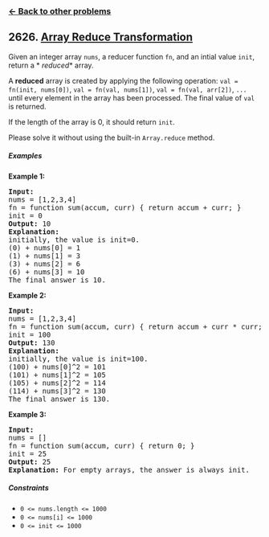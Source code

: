 ### [&#8592; Back to other problems](../../README.md)

## 2626. [Array Reduce Transformation](https://leetcode.com/problems/array-reduce-transformation/)

Given an integer array `nums`, a reducer function `fn`, and an intial value `init`, return a *
*reduced** array.

A **reduced** array is created by applying the following
operation: `val = fn(init, nums[0])`, `val = fn(val, nums[1])`, `val = fn(val, arr[2])`, `...` until
every element in the array has been processed. The final value of `val` is returned.

If the length of the array is 0, it should return `init`.

Please solve it without using the built-in `Array.reduce` method.

##### Examples

**Example 1:**

<pre>
<b>Input:</b>
nums = [1,2,3,4]
fn = function sum(accum, curr) { return accum + curr; }
init = 0
<b>Output:</b> 10
<b>Explanation:</b>
initially, the value is init=0.
(0) + nums[0] = 1
(1) + nums[1] = 3
(3) + nums[2] = 6
(6) + nums[3] = 10
The final answer is 10.
</pre>

**Example 2:**

<pre>
<b>Input:</b>
nums = [1,2,3,4]
fn = function sum(accum, curr) { return accum + curr * curr; }
init = 100
<b>Output:</b> 130
<b>Explanation:</b>
initially, the value is init=100.
(100) + nums[0]^2 = 101
(101) + nums[1]^2 = 105
(105) + nums[2]^2 = 114
(114) + nums[3]^2 = 130
The final answer is 130.
</pre>

**Example 3:**

<pre>
<b>Input:</b>
nums = []
fn = function sum(accum, curr) { return 0; }
init = 25
<b>Output:</b> 25
<b>Explanation:</b> For empty arrays, the answer is always init.
</pre>

##### Constraints

* <code>0 <= nums.length <= 1000</code>
* <code>0 <= nums[i] <= 1000</code>
* <code>0 <= init <= 1000</code>
